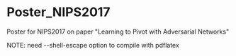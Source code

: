 # Poster_NIPS2017
Poster for NIPS2017 on paper "Learning to Pivot with Adversarial
Networks"

NOTE: need --shell-escape option to compile with pdflatex

